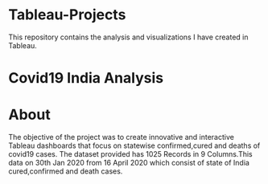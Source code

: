 # Tableau-Projects
This repository contains the analysis and visualizations I have created in Tableau.
# Covid19  India Analysis
# About
The objective of the project was to create innovative and interactive Tableau dashboards that focus on statewise confirmed,cured and deaths of covid19 cases.
The dataset provided  has 1025 Records in 9 Columns.This data on 30th Jan 2020 from 16 April 2020 which consist of state of India cured,confirmed and death cases.
